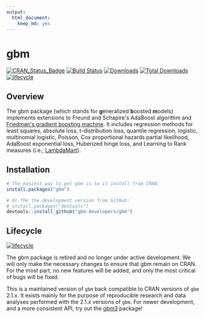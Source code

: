 ```yaml
---
output: 
  html_document: 
    keep_md: yes
---
```

# gbm

[![CRAN\_Status\_Badge](http://www.r-pkg.org/badges/version/gbm)](https://cran.r-project.org/package=gbm)
[![Build Status](https://travis-ci.org/gbm-developers/gbm.svg?branch=master)](https://travis-ci.org/gbm-developers/gbm)
[![Downloads](http://cranlogs.r-pkg.org/badges/gbm)](http://cranlogs.r-pkg.org/badges/gbm)
[![Total Downloads](http://cranlogs.r-pkg.org/badges/grand-total/gbm)](http://cranlogs.r-pkg.org/badges/grand-total/gbm)
[![lifecycle](https://img.shields.io/badge/lifecycle-retired-orange.svg)](https://www.tidyverse.org/lifecycle/#retired)


## Overview

The gbm package (which stands for **g**eneralized **b**oosted **m**odels) implements extensions to Freund and Schapire's AdaBoost algorithm and [Friedman's gradient boosting machine](http://projecteuclid.org/euclid.aos/1013203451). It includes regression methods for least squares, absolute loss, t-distribution loss, quantile regression, logistic, multinomial logistic, Poisson, Cox proportional hazards partial likelihood, AdaBoost exponential loss, Huberized hinge loss, and Learning to Rank measures (i.e., [LambdaMart](https://www.microsoft.com/en-us/research/publication/from-ranknet-to-lambdarank-to-lambdamart-an-overview/)).


## Installation


```r
# The easiest way to get gbm is to it install from CRAN:
install.packages("gbm")

# Or the the development version from GitHub:
# install.packages("devtools")
devtools::install_github("gbm-developers/gbm")
```


## Lifecycle

[![lifecycle](https://img.shields.io/badge/lifecycle-retired-orange.svg)](https://www.tidyverse.org/lifecycle/#retired)

The gbm package is retired and no longer under active development. We will only make the necessary changes to ensure that gbm remain on CRAN. For the most part, no new features will be added, and only the most critical of bugs will be fixed.

This is a maintained version of `gbm` back compatible to CRAN versions of `gbm` 2.1.x. It exists mainly for the purpose of reproducible research and data analyses performed with the 2.1.x versions of `gbm`. For newer development, and a more consistent API, try out the [gbm3](https://github.com/gbm-developers/gbm3) package!

